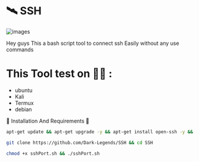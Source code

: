 # 🛰 SSH

![images](https://github.com/Dark-Legends/SSH/assets/142109781/babac8eb-9033-483b-b3dc-3dee6c536706)

Hey guys This a bash script tool to connect ssh Easily without any use commands


# This Tool test on 👨‍💻 :

- ubuntu
- Kali
- Termux
- debian


🛑 Installation And Requirements 🛑

```bash
apt-get update && apt-get upgrade -y && apt-get install open-ssh -y && apt-get install git -y
```


```bash
git clone https://github.com/Dark-Legends/SSH && cd SSH
```


```bash
chmod +x sshPort.sh && ./sshPort.sh 
```
